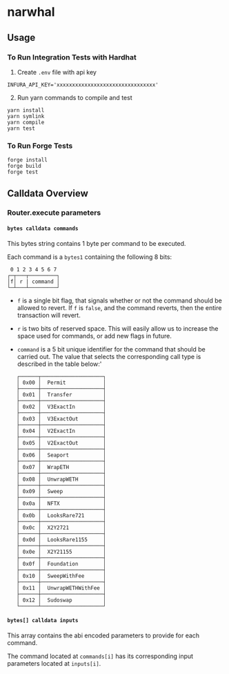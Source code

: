 # narwhal

## Usage

### To Run Integration Tests with Hardhat

1. Create `.env` file with api key

```
INFURA_API_KEY='xxxxxxxxxxxxxxxxxxxxxxxxxxxxxxxx'
```

2. Run yarn commands to compile and test

```console
yarn install
yarn symlink
yarn compile
yarn test
```

### To Run Forge Tests

```console
forge install
forge build
forge test
```

## Calldata Overview

### Router.execute parameters

#### `bytes calldata commands`

This bytes string contains 1 byte per command to be executed.

Each command is a `bytes1` containing the following 8 bits:

```
 0 1 2 3 4 5 6 7
┌─┬───┬─────────┐
│f│ r | command │
└─┴───┴─────────┘
```

- `f` is a single bit flag, that signals whether or not the command should be allowed to revert. If `f` is `false`, and the command reverts, then the entire transaction will revert.

- `r` is two bits of reserved space. This will easily allow us to increase the space used for commands, or add new flags in future.

- `command` is a 5 bit unique identifier for the command that should be carried out. The value that selects the corresponding call type is described in the table below:'

```
   ┌──────┬────────────────────┐
   │ 0x00 │  Permit            │
   ├──────┼────────────────────┤
   │ 0x01 │  Transfer          │
   ├──────┼────────────────────┤
   │ 0x02 │  V3ExactIn         │
   ├──────┼────────────────────┤
   │ 0x03 │  V3ExactOut        │
   ├──────┼────────────────────┤
   │ 0x04 │  V2ExactIn         │
   ├──────┼────────────────────┤
   │ 0x05 │  V2ExactOut        │
   ├──────┼────────────────────┤
   │ 0x06 │  Seaport           │
   ├──────┼────────────────────┤
   │ 0x07 │  WrapETH           │
   ├──────┼────────────────────┤
   │ 0x08 │  UnwrapWETH        │
   ├──────┼────────────────────┤
   │ 0x09 │  Sweep             │
   ├──────┼────────────────────┤
   │ 0x0a │  NFTX              │
   ├──────┼────────────────────┤
   │ 0x0b │  LooksRare721      │
   ├──────┼────────────────────┤
   │ 0x0c │  X2Y2721           │
   ├──────┼────────────────────┤
   │ 0x0d │  LooksRare1155     │
   ├──────┼────────────────────┤
   │ 0x0e │  X2Y21155          │
   ├──────┼────────────────────┤
   │ 0x0f │  Foundation        │
   ├──────┼────────────────────┤
   │ 0x10 │  SweepWithFee      │
   ├──────┼────────────────────┤
   │ 0x11 │  UnwrapWETHWithFee │
   ├──────┼────────────────────┤
   │ 0x12 │  Sudoswap          │
   └──────┴────────────────────┘
```

#### `bytes[] calldata inputs`

This array contains the abi encoded parameters to provide for each command.

The command located at `commands[i]` has its corresponding input parameters located at `inputs[i]`.
